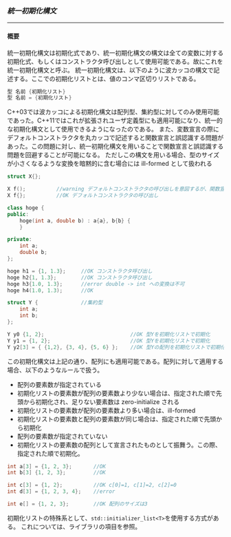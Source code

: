 ### *統一初期化構文*
---
#### 概要
統一初期化構文は初期化式であり、統一初期化構文の構文は全ての変数に対する初期化式、もしくはコンストラクタ呼び出しとして使用可能である。故にこれを統一初期化構文と呼ぶ。
統一初期化構文は、以下のように波カッコの構文で記述する。ここでの初期化リストとは、値のコンマ区切りリストである。

```c++
型 名前 {初期化リスト}
型 名前 = {初期化リスト}
```

C++03では波カッコによる初期化構文は配列型、集約型に対してのみ使用可能であった。C++11ではこれが拡張されユーザ定義型にも適用可能になり、統一的な初期化構文として使用できるようになったのである。
また、変数宣言の際にデフォルトコンストラクタを丸カッコで記述すると関数宣言と誤認識する問題があった。この問題に対し、統一初期化構文を用いることで関数宣言と誤認識する問題を回避することが可能になる。
ただしこの構文を用いる場合、型のサイズが小さくなるような変換を暗黙的に含む場合には ill-formed として扱われる



```c++
struct X{};

X f();          //warning デフォルトコンストラクタの呼び出しを意図するが、関数宣言として解釈。
X f{};          //OK デフォルトコンストラクタの呼び出し

class hoge {
public:
    hoge(int a, double b) : a{a}, b{b} {
    }

private:
    int a;
    double b;
};

hoge h1 = {1, 1.3};     //OK コンストラクタ呼び出し
hoge h2{1, 1.3};        //OK コンストラクタ呼び出し
hoge h3{1.0, 1.3};      //error double -> int への変換は不可
hoge h4(1.0, 1.3);      //OK

struct Y {              //集約型
    int a;
    int b;
};

Y y0 {1, 2};                            //OK 型Yを初期化リストで初期化
Y y1 = {1, 2};                          //OK 型Yを初期化リストで初期化
Y y2[3] = { {1,2}, {3, 4}, {5, 6} };    //OK 型Yの配列を初期化リストで初期化
```

この初期化構文は上記の通り、配列にも適用可能である。配列に対して適用する場合、以下のようなルールで扱う。
 * 配列の要素数が指定されている
  * 初期化リストの要素数が配列の要素数より少ない場合は、指定された順で先頭から初期化され、足りない要素数は zero-initialize される
  * 初期化リストの要素数が配列の要素数より多い場合は、ill-formed
  * 初期化リストの要素数と配列の要素数が同じ場合は、指定された順で先頭から初期化
 * 配列の要素数が指定されていない
  * 初期化リストの要素数の配列として宣言されたものとして振舞う。この際、指定された順で初期化。

```c++
int a[3] = {1, 2, 3};       //OK
int b[3] {1, 2, 3};         //OK

int c[3] = {1, 2};          //OK c[0]=1, c[1]=2, c[2]=0
int d[3] = {1, 2, 3, 4};    //error

int e[] = {1, 2, 3};        //OK 配列のサイズは3
```

初期化リストの特殊系として、`std::initializer_list<T>`を使用する方式がある。
これについては、ライブラリの項目を参照。
